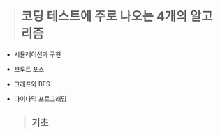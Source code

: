 > # 코딩 테스트에 주로 나오는 4개의 알고리즘
  
  * 시뮬레이션과 구현
  * 브루트 포스
  * 그래프와 BFS
  * 다이나믹 프로그래밍
  
    > ## 기초
  
